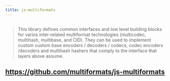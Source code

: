 ```yaml
---
title: js-multiformats
---
```


##
> This library defines common interfaces and low level building blocks for varios inter-related multiformat technologies (multicodec, multihash, multibase, and CID). They can be used to implement custom custom base encoders / decoders / codecs, codec encoders /decoders and multihash hashers that comply to the interface that layers above assume.
## https://github.com/multiformats/js-multiformats
